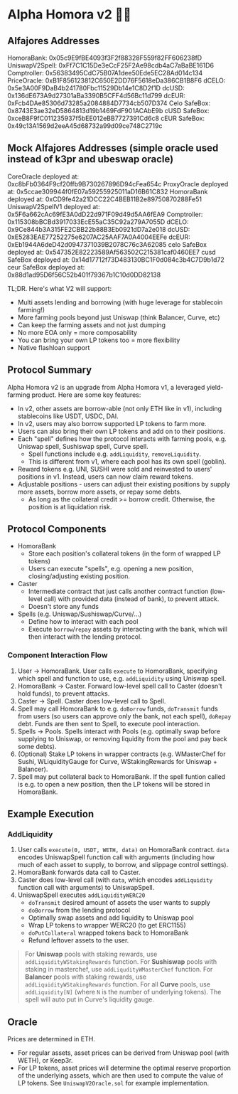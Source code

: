 # Alpha Homora v2 🧙‍♂️

## Alfajores Addresses 
HomoraBank: 0x05c9E9fBE4093f3F2f88328F559f82FF606238fD
UniswapV2Spell: 0xFf7C1C15De3eCcF25F2Ae98cdb4aC7aBaBE161D6
Comptroller: 0x56383495CdC75B07A1dee50Ede5EC28Ad014c134
PriceOracle: 0xB1F856123812C650E2DD76F5618eDa386CB1B8F6
dCELO: 0x5e3A00F9DaB4b241780Fbc11529Db14e1C8D2f1D
dcUSD: 0x136dE673A9d27301aBa3390B5CFF4d56Bc11d799
dcEUR: 0xFcb4DAe85306d73285a2084884D7734cb507D374
Celo SafeBox: 0x8743E3ae32eD5864813d19b1469FdF901ACAbE9b
cUSD SafeBox: 0xceB8F9fC011235937f5bEE012eBB7727391Cd6c8
cEUR SafeBox: 0x49c13A1569d2eeA45d68732a99d09ce748C2719c

## Mock Alfajores Addresses (simple oracle used instead of k3pr and ubeswap oracle)
CoreOracle deployed at: 0xc8bFb0364F9cf20ffb9B730267896D94cFea654c
ProxyOracle deployed at: 0x5ccae309944f0fE07a59255925011aD16B61C832
HomoraBank deployed at: 0xCD9fe42a21DCC22C4BEB11B2e89750870288Fe51
UniswapV2SpellV1 deployed at: 0x5F6a662cAc69fE3A0dD22d971F09d49d5AA6fEA9
Comptroller: 0x115308bBCBd3917033EcE55aC35C92a279A7055D
dCELO: 0x9Ce844b3A315FE2CBB22b88B3Eb0921dD7a2e018
dcUSD: 0xE5283EAE77252275e6207AC25AAF7A0A4004EEFe
dcEUR: 0xEb1944A6deD42d0947371039B2078C76c3A62085
celo SafeBox deployed at: 0x547352E82223589Af563502C215381caf0460EE7
cusd SafeBox deployed at: 0x14d17712f73D483130BC1F0d084c3b4C7D9b1d72
ceur SafeBox deployed at: 0x88d1ad95D6f56C52b401f79367b1C10d0DD82138

TL;DR. Here's what V2 will support:

- Multi assets lending and borrowing (with huge leverage for stablecoin farming!)
- More farming pools beyond just Uniswap (think Balancer, Curve, etc)
- Can keep the farming assets and not just dumping
- No more EOA only = more composability
- You can bring your own LP tokens too = more flexibility
- Native flashloan support

## Protocol Summary

Alpha Homora v2 is an upgrade from Alpha Homora v1, a leveraged yield-farming product. Here are some key features:

<!-- - In v2, vaults (e.g. ibETH) no longer exist. The protocol instead integrates with existing lending protocol. Whenever a user wants to borrow funds (on leverage) to yield farm, Alpha Homora will borrow from the lending protocol. -->

- In v2, other assets are borrow-able (not only ETH like in v1), including stablecoins like USDT, USDC, DAI.
- In v2, users may also borrow supported LP tokens to farm more.
- Users can also bring their own LP tokens and add on to their positions.
- Each "spell" defines how the protocol interacts with farming pools, e.g. Uniswap spell, Sushiswap spell, Curve spell.
  - Spell functions include e.g. `addLiquidity`, `removeLiquidity`.
  - This is different from v1, where each pool has its own spell (goblin).
- Reward tokens e.g. UNI, SUSHI were sold and reinvested to users' positions in v1. Instead, users can now claim reward tokens.
- Adjustable positions - users can adjust their existing positions by supply more assets, borrow more assets, or repay some debts.
  - As long as the collateral credit >= borrow credit. Otherwise, the position is at liquidation risk.

## Protocol Components

- HomoraBank
  - Store each position's collateral tokens (in the form of wrapped LP tokens)
  - Users can execute "spells", e.g. opening a new position, closing/adjusting existing position.
- Caster
  - Intermediate contract that just calls another contract function (low-level call) with provided data (instead of bank), to prevent attack.
  - Doesn't store any funds
- Spells (e.g. Uniswap/Sushiswap/Curve/...)
  - Define how to interact with each pool
  - Execute `borrow`/`repay` assets by interacting with the bank, which will then interact with the lending protocol.

### Component Interaction Flow

1. User -> HomoraBank.
   User calls `execute` to HomoraBank, specifying which spell and function to use, e.g. `addLiquidity` using Uniswap spell.
2. HomoraBank -> Caster.
   Forward low-level spell call to Caster (doesn't hold funds), to prevent attacks.
3. Caster -> Spell.
   Caster does low-level call to Spell.
4. Spell may call HomoraBank to e.g. `doBorrow` funds, `doTransmit` funds from users (so users can approve only the bank, not each spell), `doRepay` debt. Funds are then sent to Spell, to execute pool interaction.
5. Spells -> Pools.
   Spells interact with Pools (e.g. optimally swap before supplying to Uniswap, or removing liquidity from the pool and pay back some debts).
6. (Optional) Stake LP tokens in wrapper contracts (e.g. WMasterChef for Sushi, WLiquidityGauge for Curve, WStakingRewards for Uniswap + Balancer).
7. Spell may put collateral back to HomoraBank.
   If the spell funtion called is e.g. to open a new position, then the LP tokens will be stored in HomoraBank.

## Example Execution

### AddLiquidity

1. User calls `execute(0, USDT, WETH, data)` on HomoraBank contract. `data` encodes UniswapSpell function call with arguments (including how much of each asset to supply, to borrow, and slippage control settings).
2. HomoraBank forwards data call to Caster.
3. Caster does low-level call (with `data`, which encodes `addLiquidity` function call with arguments) to UniswapSpell.
4. UniswapSpell executes `addLiquidityWERC20`
   - `doTransmit` desired amount of assets the user wants to supply
   - `doBorrow` from the lending protocol
   - Optimally swap assets and add liquidity to Uniswap pool
   - Wrap LP tokens to wrapper WERC20 (to get ERC1155)
   - `doPutCollateral` wrapped tokens back to HomoraBank
   - Refund leftover assets to the user.

> For **Uniswap** pools with staking rewards, use `addLiquidityWStakingRewards` function.
> For **Sushiswap** pools with staking in masterchef, use `addLiqudityWMasterChef` function.
> For **Balancer** pools with staking rewards, use `addLiquidityWStakingRewards` function.
> For all **Curve** pools, use `addLiquidity[N]` (where `N` is the number of underlying tokens). The spell will auto put in Curve's liquidity gauge.

## Oracle

Prices are determined in ETH.

- For regular assets, asset prices can be derived from Uniswap pool (with WETH), or Keep3r.
- For LP tokens, asset prices will determine the optimal reserve proportion of the underlying assets, which are then used to compute the value of LP tokens. See `UniswapV2Oracle.sol` for example implementation.

